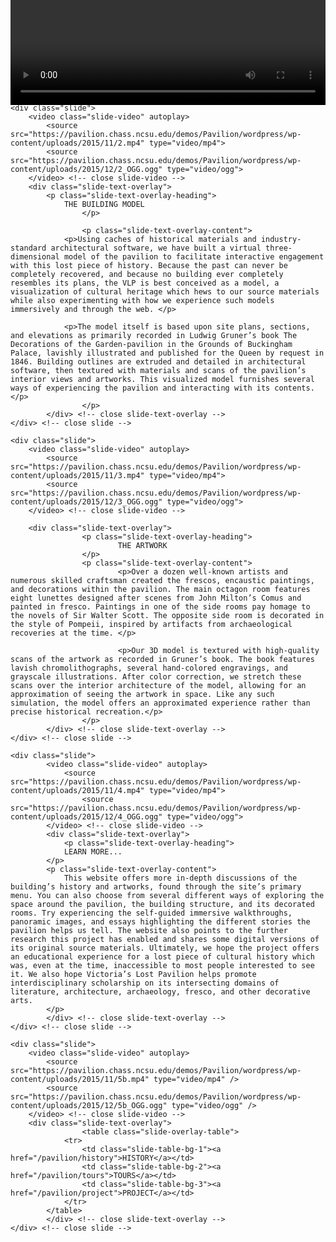 ```yaml
---
layout: default
title: Home
permalink: /home/
---
```


<div class="slider">
	<div class="slide">
		<video class="slide-video" autoplay>
			<source src="https://pavilion.chass.ncsu.edu/demos/Pavilion/wordpress/wp-content/uploads/2015/11/1B.mp4" type="video/mp4">
			<source src="https://pavilion.chass.ncsu.edu/demos/Pavilion/wordpress/wp-content/uploads/2015/12/1B_OGG.ogg" type="video/ogg">
	  	</video> <!-- close slide-video -->
		<div class="slide-text-overlay">
			<p class="slide-text-overlay-heading">
				THE PROJECT
			</p>
			<p class="slide-text-overlay-content">
				Welcome to Victoria’s Lost Pavilion, a virtual simulation of a pavilion built for Queen Victoria and extant in the gardens of Buckingham Palace from 1842-1928. Now lost to time, the pavilion featured significant aesthetic and material experiments in fresco painting and the decorative arts. Though comprising only three small rooms, the pavilion in many ways came to express the aspirations and anxieties of a young empire. By modeling the pavilion and its artwork in digital space, the VLP project invites researchers, students, and the public to explore a spectacular Victorian time capsule for the array of artistic styles, histories, and critical conversations which it transmits.
			</p>
		</div> <!-- close slide-text-overlay -->
 	</div> <!-- close slide -->
	
	<div class="slide">
		<video class="slide-video" autoplay>
			<source src="https://pavilion.chass.ncsu.edu/demos/Pavilion/wordpress/wp-content/uploads/2015/11/2.mp4" type="video/mp4">
			<source src="https://pavilion.chass.ncsu.edu/demos/Pavilion/wordpress/wp-content/uploads/2015/12/2_OGG.ogg" type="video/ogg">
		</video> <!-- close slide-video -->
		<div class="slide-text-overlay">
			<p class="slide-text-overlay-heading">
				THE BUILDING MODEL
               		</p>

               		<p class="slide-text-overlay-content">
				<p>Using caches of historical materials and industry-standard architectural software, we have built a virtual three-dimensional model of the pavilion to facilitate interactive engagement with this lost piece of history. Because the past can never be completely recovered, and because no building ever completely resembles its plans, the VLP is best conceived as a model, a visualization of cultural heritage which hews to our source materials while also experimenting with how we experience such models immersively and through the web. </p>
				
				<p>The model itself is based upon site plans, sections, and elevations as primarily recorded in Ludwig Gruner’s book The Decorations of the Garden-pavilion in the Grounds of Buckingham Palace, lavishly illustrated and published for the Queen by request in 1846. Building outlines are extruded and detailed in architectural software, then textured with materials and scans of the pavilion’s interior views and artworks. This visualized model furnishes several ways of experiencing the pavilion and interacting with its contents.</p>
                	</p>
        	</div> <!-- close slide-text-overlay -->
	</div> <!-- close slide -->
	
	<div class="slide">
		<video class="slide-video" autoplay>
			<source src="https://pavilion.chass.ncsu.edu/demos/Pavilion/wordpress/wp-content/uploads/2015/11/3.mp4" type="video/mp4">
			<source src="https://pavilion.chass.ncsu.edu/demos/Pavilion/wordpress/wp-content/uploads/2015/12/3_OGG.ogg" type="video/ogg">
		</video> <!-- close slide-video -->
	    	
		<div class="slide-text-overlay">
                	<p class="slide-text-overlay-heading">
                        	THE ARTWORK
                	</p>
                	<p class="slide-text-overlay-content">
                        	<p>Over a dozen well-known artists and numerous skilled craftsman created the frescos, encaustic paintings, and decorations within the pavilion. The main octagon room features eight lunettes designed after scenes from John Milton’s Comus and painted in fresco. Paintings in one of the side rooms pay homage to the novels of Sir Walter Scott. The opposite side room is decorated in the style of Pompeii, inspired by artifacts from archaeological recoveries at the time. </p>
                        	
                         	<p>Our 3D model is textured with high-quality scans of the artwork as recorded in Gruner’s book. The book features lavish chromolithographs, several hand-colored engravings, and grayscale illustrations. After color correction, we stretch these scans over the interior architecture of the model, allowing for an approximation of seeing the artwork in space. Like any such simulation, the model offers an approximated experience rather than precise historical recreation.</p>
               		</p>
        	</div> <!-- close slide-text-overlay -->
	</div> <!-- close slide -->
	
	<div class="slide">
        	<video class="slide-video" autoplay>
        		<source src="https://pavilion.chass.ncsu.edu/demos/Pavilion/wordpress/wp-content/uploads/2015/11/4.mp4" type="video/mp4">
               		<source src="https://pavilion.chass.ncsu.edu/demos/Pavilion/wordpress/wp-content/uploads/2015/12/4_OGG.ogg" type="video/ogg">  
    		</video> <!-- close slide-video -->
    		<div class="slide-text-overlay">
    			<p class="slide-text-overlay-heading">
				LEARN MORE...
			</p>
			<p class="slide-text-overlay-content">
				This website offers more in-depth discussions of the building’s history and artworks, found through the site’s primary menu. You can also choose from several different ways of exploring the space around the pavilion, the building structure, and its decorated rooms. Try experiencing the self-guided immersive walkthroughs, panoramic images, and essays highlighting the different stories the pavilion helps us tell. The website also points to the further research this project has enabled and shares some digital versions of its original source materials. Ultimately, we hope the project offers an educational experience for a lost piece of cultural history which was, even at the time, inaccessible to most people interested to see it. We also hope Victoria’s Lost Pavilion helps promote interdisciplinary scholarship on its intersecting domains of literature, architecture, archaeology, fresco, and other decorative arts.
			</p>
    		</div> <!-- close slide-text-overlay -->
  	</div> <!-- close slide -->
  	
	<div class="slide">
		<video class="slide-video" autoplay>
			<source src="https://pavilion.chass.ncsu.edu/demos/Pavilion/wordpress/wp-content/uploads/2015/11/5b.mp4" type="video/mp4" />
			<source src="https://pavilion.chass.ncsu.edu/demos/Pavilion/wordpress/wp-content/uploads/2015/12/5b_OGG.ogg" type="video/ogg" />
		</video> <!-- close slide-video -->
		<div class="slide-text-overlay">
                	<table class="slide-overlay-table">
				<tr>
					<td class="slide-table-bg-1"><a href="/pavilion/history">HISTORY</a></td>
					<td class="slide-table-bg-2"><a href="/pavilion/tours">TOURS</a></td>
					<td class="slide-table-bg-3"><a href="/pavilion/project">PROJECT</a></td>
				</tr>
			</table>
        	</div> <!-- close slide-text-overlay -->
	</div> <!-- close slide -->
</div>

<script>
  $(document).ready(function(){
    $(".slider").slick({
      dots : true ,
      pauseOnDotsHover : true ,
      autoplay : true ,
      autoplaySpeed : 20000 ,
      arrows : false
    }) ;
  }) ;
</script>

<style>
	.content-wrapper {
		padding : 0 !important ;
		max-width : 100% ;
	}
	
	.slider {
		width : 100% ;
		height : 600px ;
	}
	
	.slide-video {
		width : 100% ;
		margin-top : -236.5px ;
	}
	
	.slide-text-overlay {
		background-color : #000 ;
		opacity : 0.5 ;
		padding : 20px ;
		position : relative ;
		height : 561px ;
		max-width : 950px ;
		margin-left : 50% ;
		transform : translate(-50%) ;
		z-index : 100 ;
		top : 0px ;
		overflow : hidden ;
		margin-top : -849px ;
	}
	
	.slide-text-overlay-heading {
		font-size : 20px ;
		text-align : center ;
		opacity : 1 ;
	}
	
	.slide-text-overlay-content {
		opacity : 1 ;
	}
	
	.slide-table-bg-1 { 
		background-image : url("https://pavilion.chass.ncsu.edu/demos/Pavilion/wordpress/wp-content/uploads/2015/12/HISTORYBW.jpg") ;
		background-size : 100% 100% ;
		background-repeat : no-repeat ;
		background-position : center ;
		font-weight : bold ;
		border : 1px solid #CCC ;
		height : 600px ;
	}
	
	.slide-table-bg-2 { 
                background-image : url("https://pavilion.chass.ncsu.edu/demos/Pavilion/wordpress/wp-content/uploads/2015/12/projectBW.jpg") ;
                background-size : 100% 100% ;
                background-repeat : no-repeat ;
                background-position : center ;
                font-weight : bold ;
                border : 1px solid #CCC ;
                height : 600px ;
        }
	
	.slide-table-bg-1 { 
                background-image : url("https://pavilion.chass.ncsu.edu/demos/Pavilion/wordpress/wp-content/uploads/2015/12/toursBW.jpg") ;
                background-size : 100% 100% ;
                background-repeat : no-repeat ;
                background-position : center ;
                font-weight : bold ;
                border : 1px solid #CCC ;
                height : 600px ;
        }
	
	.slick-dots {
		margin-top : -35px ;
		text-align : center ;
	}
</style>
